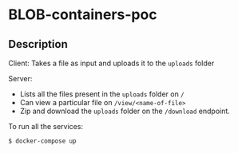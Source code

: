 # BLOB-containers-poc

## Description

Client: Takes a file as input and uploads it to the `uploads` folder

Server:

- Lists all the files present in the `uploads` folder on `/`
- Can view a particular file on `/view/<name-of-file>`
- Zip and download the `uploads` folder on the `/download` endpoint.

To run all the services:
```
$ docker-compose up
```

